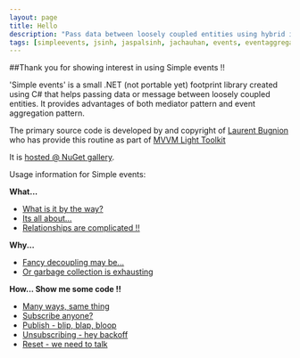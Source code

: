 ```yaml
---
layout: page
title: Hello
description: "Pass data between loosely coupled entities using hybrid implementation of event aggregation and mediator pattern"
tags: [simpleevents, jsinh, jaspalsinh, jachauhan, events, eventaggregator, nuget, mediator, pattern, design-pattern, C#, csharp .net]
---
```

##Thank you for showing interest in using Simple events !!

'Simple events' is a small .NET (not portable yet) footprint library created using C# that helps passing data or message between loosely coupled entities.
It provides advantages of both mediator pattern and event aggregation pattern.

The primary source code is developed by and copyright of [Laurent Bugnion][01] who has provide this routine as part of [MVVM Light Toolkit][02]

 It is [hosted @ NuGet gallery][51].

Usage information for Simple events:

**What...**

* [What is it by the way?][11]
* [Its all about...][12]
* [Relationships are complicated !!][13]

**Why...**

* [Fancy decoupling may be...][21]
* [Or garbage collection is exhausting][22]
  
**How... Show me some code !!**

* [Many ways, same thing][31]
* [Subscribe anyone?][32]
* [Publish - blip, blap, bloop][33]
* [Unsubscribing - hey backoff][34]
* [Reset - we need to talk][35]

[01]: http://www.galasoft.ch/
[02]: http://www.galasoft.ch/mvvm

[11]: {{site.url}}/docs/introduction
[12]: {{site.url}}/docs/itsallabout
[13]: {{site.url}}/docs/relationship

[21]: {{site.url}}/docs/looselycoupled
[22]: {{site.url}}/docs/garbagecollection

[31]: {{site.url}}/docs/aggregator
[32]: {{site.url}}/docs/subscribe
[33]: {{site.url}}/docs/publish
[34]: {{site.url}}/docs/unsubscribe
[35]: {{site.url}}/docs/reset

[51]: https://www.nuget.org/packages/SimpleEvents/